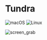 <h1>Tundra</h1>

![macOS](https://github.com/jackwthake/tundra/actions/workflows/build-macos.yml/badge.svg)
![Linux](https://github.com/jackwthake/tundra/actions/workflows/build-linux.yml/badge.svg)

![screen_grab](https://github.com/user-attachments/assets/d16d6d32-47ec-4a88-a897-69af6de60dfd)